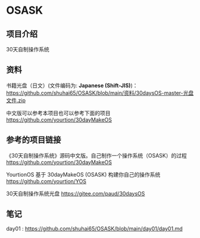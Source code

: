 # OSASK

## 项目介绍

30天自制操作系统

## 资料

书籍光盘（日文）(文件编码为: **Japanese (Shift-JIS)**)：
 https://github.com/shuhai65/OSASK/blob/main/资料/30daysOS-master-光盘文件.zip 

中文版可以参考本项目也可以参考下面的项目
https://github.com/yourtion/30dayMakeOS

## 参考的项目链接

《30天自制操作系统》源码中文版。自己制作一个操作系统（OSASK）的过程
https://github.com/yourtion/30dayMakeOS

YourtionOS 基于 30dayMakeOS (OSASK) 构建你自己的操作系统
https://github.com/yourtion/YOS

30天自制操作系统光盘
https://gitee.com/paud/30daysOS

## 笔记

day01 : https://github.com/shuhai65/OSASK/blob/main/day01/day01.md
